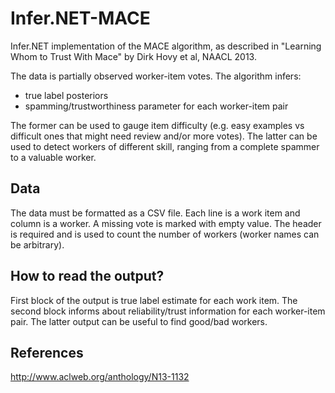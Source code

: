 # Infer.NET-MACE

Infer.NET implementation of the MACE algorithm, as described in "Learning Whom to Trust With Mace" by Dirk Hovy et al, NAACL 2013.

The data is partially observed worker-item votes. The algorithm infers:
* true label posteriors
* spamming/trustworthiness parameter for each worker-item pair

The former can be used to gauge item difficulty (e.g. easy examples vs difficult ones that might need review and/or more votes). The latter can be used to detect workers of different skill, ranging from a complete spammer to a valuable worker.

## Data
The data must be formatted as a CSV file. Each line is a work item and column is a worker. A missing vote is marked with empty value. The header is required and is used to count the number of workers (worker names can be arbitrary).

## How to read the output?
First block of the output is true label estimate for each work item. The second block informs about reliability/trust information for each worker-item pair. The latter output can be useful to find good/bad workers.

## References
http://www.aclweb.org/anthology/N13-1132
